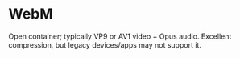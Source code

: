 # WebM

Open container; typically VP9 or AV1 video + Opus audio. Excellent compression, but legacy devices/apps may not support it.
